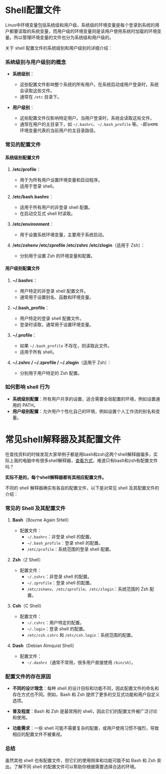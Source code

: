 # Shell配置文件

Linux中环境变量包括系统级和用户级，系统级的环境变量是每个登录到系统的用户都要读取的系统变量，而用户级的环境变量则是该用户使用系统时加载的环境变量。所以管理环境变量的文件也分为系统级和用户级的。

关于 shell 配置文件的系统级别和用户级别的详细介绍：

### 系统级别与用户级别的概念

- **系统级别**：
  - 这些配置文件影响整个系统的所有用户。在系统启动或用户登录时，系统会读取这些文件。
  - 通常在 `/etc` 目录下。

- **用户级别**：
  - 这些配置文件仅影响特定用户。当用户登录时，系统会读取这些文件。
  - 通常在用户的主目录下，如 `~/.bashrc`、`~/.bash_profile` 等。`~`即`$HOME`环境变量代表的当前用户的主目录路径。

### 常见的配置文件

#### 系统级别配置文件

1. **/etc/profile**：
   - 用于为所有用户设置环境变量和启动程序。
   - 适用于登录 shell。

2. **/etc/bash.bashrc**：
   - 适用于所有用户的非登录 shell 配置。
   - 在启动交互式 shell 时读取。

3. **/etc/environment**：
   - 用于设置系统环境变量，主要用于系统启动。

4. **/etc/zshenv /etc/zprofile /etc/zshrc /etc/zlogin**（适用于 Zsh）：
   - 分别用于设置 Zsh 的环境变量和配置。

#### 用户级别配置文件

1. **~/.bashrc**：
   - 用户特定的非登录 shell 配置文件。
   - 通常用于设置别名、函数和环境变量。

2. **~/.bash_profile**：
   - 用户特定的登录 shell 配置文件。
   - 登录时读取，通常用于设置环境变量。

3. **~/.profile**：
   - 如果 `~/.bash_profile` 不存在，则读取此文件。
   - 适用于所有 shell。

4. **~/.zshrc / ~/.zprofile / ~/.zlogin**（适用于 Zsh）：
   - 分别用于用户特定的 Zsh 配置。

### 如何影响 shell 行为

- **系统级别配置**：所有用户共享的设置，适合需要全局配置的环境，例如设置通用的 PATH。
- **用户级别配置**：允许用户个性化自己的环境，例如设置个人工作流的别名和变量。

# 常见shell解释器及其配置文件

在查找资料的时候发现大家举例子都是用bash和zsh这两个shell解释器偏多，实际上我的电脑中有很多shell解释器，[查看方式](../README.md#registered-shell)，难道只有bash和zsh有配置文件吗？

**实际不是的，每个shell解释器都有其相应配置文件。**

不同的 shell 解释器确实有各自的配置文件，以下是对常见 shell 及其配置文件的介绍：

### 常见的 Shell 及其配置文件

1. **Bash**（Bourne Again SHell）
   - 配置文件：
     - `~/.bashrc`：非登录 shell 的配置。
     - `~/.bash_profile`：登录 shell 的配置。
     - `/etc/profile`：系统范围的登录 shell 配置。

2. **Zsh**（Z Shell）
   - 配置文件：
     - `~/.zshrc`：非登录 shell 的配置。
     - `~/.zprofile`：登录 shell 的配置。
     - `/etc/zshenv`、`/etc/zprofile`、`/etc/zlogin`：系统范围的 Zsh 配置。

3. **Csh**（C Shell）
   - 配置文件：
     - `~/.cshrc`：用户特定的配置。
     - `~/.login`：登录 shell 的配置。
     - `/etc/csh.cshrc` 和 `/etc/csh.login`：系统范围的配置。

4. **Dash**（Debian Almquist Shell）
   - 配置文件：
     - `~/.dashrc`（通常不常用，很多用户直接使用 `/bin/sh`）。

### 配置文件的存在原因

- **不同的设计理念**：每种 shell 的设计目标和功能不同，因此配置文件的命名和存在方式也不同。例如，Bash 和 Zsh 提供了更多的交互式功能和用户自定义选项。

- **普及程度**：Bash 和 Zsh 是最常用的 shell，因此它们的配置文件被广泛讨论和使用。

- **功能需求**：一些 shell 可能不需要复杂的配置，或用户使用习惯不强烈，导致相应的配置文件不被重视。

### 总结

虽然其他 shell 也有配置文件，但它们的使用频率和功能可能不如 Bash 和 Zsh 突出。了解不同 shell 的配置文件可以帮助你根据需要选择合适的环境。

